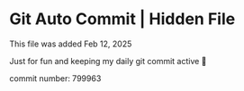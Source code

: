 # Git Auto Commit | Hidden File

This file was added Feb 12, 2025

Just for fun and keeping my daily git commit active 🤪

commit number: 799963
